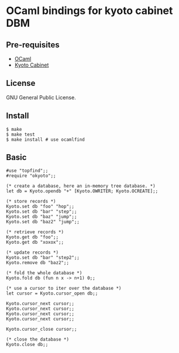 OCaml bindings for kyoto cabinet DBM
====================================

Pre-requisites
--------------
* [OCaml](http://caml.inria.fr/)
* [Kyoto Cabinet](http://fallabs.com/kyotocabinet/)

License
-------
GNU General Public License.

Install
-------
    $ make
    $ make test
    $ make install # use ocamlfind

Basic
-----

    #use "topfind";;
    #require "okyoto";;

    (* create a database, here an in-memory tree database. *)
    let db = Kyoto.opendb "+" [Kyoto.OWRITER; Kyoto.OCREATE];;

    (* store records *)
    Kyoto.set db "foo" "hop";;
    Kyoto.set db "bar" "step";;
    Kyoto.set db "baz" "jump";;
    Kyoto.set db "baz2" "jump";;

    (* retrieve records *)
    Kyoto.get db "foo";;
    Kyoto.get db "xoxox";;

    (* update records *)
    Kyoto.set db "bar" "step2";;
    Kyoto.remove db "baz2";;

    (* fold the whole database *)
    Kyoto.fold db (fun n x -> n+1) 0;;

    (* use a cursor to iter over the database *)
    let cursor = Kyoto.cursor_open db;;
    
    Kyoto.cursor_next cursor;;
    Kyoto.cursor_next cursor;;
    Kyoto.cursor_next cursor;;
    Kyoto.cursor_next cursor;;

    Kyoto.cursor_close cursor;;

    (* close the database *)
    Kyoto.close db;;
